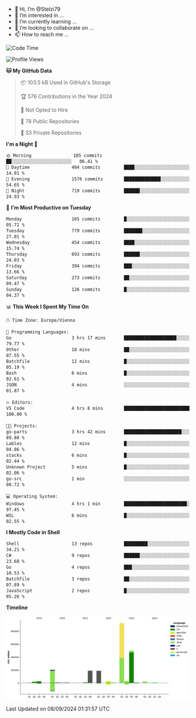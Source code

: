 - 👋 Hi, I’m @Stelzi79
- 👀 I’m interested in ...
- 🌱 I’m currently learning ...
- 💞️ I’m looking to collaborate on ...
- 📫 How to reach me ...

<!--START_SECTION:waka-->
![Code Time](http://img.shields.io/badge/Code%20Time-1%2C056%20hrs%206%20mins-blue)

![Profile Views](http://img.shields.io/badge/Profile%20Views-0-blue)

**🐱 My GitHub Data** 

> 📦 103.5 kB Used in GitHub's Storage 
 > 
> 🏆 576 Contributions in the Year 2024
 > 
> 🚫 Not Opted to Hire
 > 
> 📜 78 Public Repositories 
 > 
> 🔑 33 Private Repositories 
 > 
**I'm a Night 🦉** 

```text
🌞 Morning                185 commits         ██░░░░░░░░░░░░░░░░░░░░░░░   06.41 % 
🌆 Daytime                404 commits         ████░░░░░░░░░░░░░░░░░░░░░   14.01 % 
🌃 Evening                1576 commits        ██████████████░░░░░░░░░░░   54.65 % 
🌙 Night                  719 commits         ██████░░░░░░░░░░░░░░░░░░░   24.93 % 
```
📅 **I'm Most Productive on Tuesday** 

```text
Monday                   165 commits         █░░░░░░░░░░░░░░░░░░░░░░░░   05.72 % 
Tuesday                  779 commits         ███████░░░░░░░░░░░░░░░░░░   27.01 % 
Wednesday                454 commits         ████░░░░░░░░░░░░░░░░░░░░░   15.74 % 
Thursday                 693 commits         ██████░░░░░░░░░░░░░░░░░░░   24.03 % 
Friday                   394 commits         ███░░░░░░░░░░░░░░░░░░░░░░   13.66 % 
Saturday                 273 commits         ██░░░░░░░░░░░░░░░░░░░░░░░   09.47 % 
Sunday                   126 commits         █░░░░░░░░░░░░░░░░░░░░░░░░   04.37 % 
```


📊 **This Week I Spent My Time On** 

```text
🕑︎ Time Zone: Europe/Vienna

💬 Programming Languages: 
Go                       3 hrs 17 mins       ████████████████████░░░░░   79.77 % 
Other                    18 mins             ██░░░░░░░░░░░░░░░░░░░░░░░   07.55 % 
Batchfile                12 mins             █░░░░░░░░░░░░░░░░░░░░░░░░   05.19 % 
Bash                     6 mins              █░░░░░░░░░░░░░░░░░░░░░░░░   02.61 % 
JSON                     4 mins              ░░░░░░░░░░░░░░░░░░░░░░░░░   01.87 % 

🔥 Editors: 
VS Code                  4 hrs 8 mins        █████████████████████████   100.00 % 

🐱‍💻 Projects: 
go-parts                 3 hrs 42 mins       ██████████████████████░░░   89.80 % 
Lables                   12 mins             █░░░░░░░░░░░░░░░░░░░░░░░░   04.86 % 
stacks                   6 mins              █░░░░░░░░░░░░░░░░░░░░░░░░   02.44 % 
Unknown Project          5 mins              █░░░░░░░░░░░░░░░░░░░░░░░░   02.06 % 
go-src                   1 min               ░░░░░░░░░░░░░░░░░░░░░░░░░   00.72 % 

💻 Operating System: 
Windows                  4 hrs 1 min         ████████████████████████░   97.45 % 
WSL                      6 mins              █░░░░░░░░░░░░░░░░░░░░░░░░   02.55 % 
```

**I Mostly Code in Shell** 

```text
Shell                    13 repos            █████████░░░░░░░░░░░░░░░░   34.21 % 
C#                       9 repos             ██████░░░░░░░░░░░░░░░░░░░   23.68 % 
Go                       4 repos             ███░░░░░░░░░░░░░░░░░░░░░░   10.53 % 
Batchfile                3 repos             ██░░░░░░░░░░░░░░░░░░░░░░░   07.89 % 
JavaScript               2 repos             █░░░░░░░░░░░░░░░░░░░░░░░░   05.26 % 
```



**Timeline**

![Lines of Code chart](https://raw.githubusercontent.com/Stelzi79/Stelzi79/main/assets/bar_graph.png)


 Last Updated on 08/09/2024 01:31:57 UTC
<!--END_SECTION:waka-->

<!---
Stelzi79/Stelzi79 is a ✨ special ✨ repository because its `README.md` (this file) appears on your GitHub profile.
You can click the Preview link to take a look at your changes.
--->
